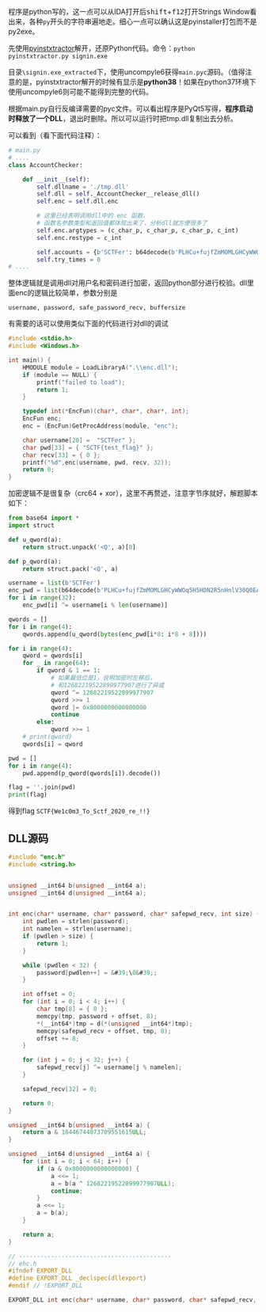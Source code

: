 程序是python写的，这一点可以从IDA打开后<kbd>shift</kbd>+<kbd>f12</kbd>打开Strings Window看出来，各种`py`开头的字符串遍地走。细心一点可以确认这是pyinstaller打包而不是py2exe。

先使用[pyinstxtractor](https://github.com/extremecoders-re/pyinstxtractor)解开，还原Python代码。命令：`python pyinstxtractor.py signin.exe`

目录`\signin.exe_extracted`下，使用uncompyle6获得`main.pyc`源码。（值得注意的是，pyinstxtractor解开的时候有显示是**python38**！如果在python37环境下使用uncompyle6则可能不能得到完整的代码。

根据main.py自行反编译需要的pyc文件。可以看出程序是PyQt5写得，**程序启动时释放了一个DLL**，退出时删除。所以可以运行时把tmp.dll复制出去分析。

可以看到（看下面代码注释）：

```python
# main.py
# ....
class AccountChecker:

    def __init__(self):
        self.dllname = './tmp.dll'
        self.dll = self._AccountChecker__release_dll()
        self.enc = self.dll.enc

        # 这里已经表明调用dll中的 enc 函数，
        # 函数名参数类型和返回值都体现出来了，分析dll就方便很多了
        self.enc.argtypes = (c_char_p, c_char_p, c_char_p, c_int)
        self.enc.restype = c_int

        self.accounts = {b'SCTFer': b64decode(b'PLHCu+fujfZmMOMLGHCyWWOq5H5HDN2R5nHnlV30Q0EA')}
        self.try_times = 0
# ....
```

整体逻辑就是调用dll对用户名和密码进行加密，返回python部分进行校验。dll里面enc的逻辑比较简单，参数分别是

```
username, password, safe_password_recv, buffersize
```

有需要的话可以使用类似下面的代码进行对dll的调试

```c
#include <stdio.h>
#include <Windows.h>

int main() {
    HMODULE module = LoadLibraryA(".\\enc.dll");
    if (module == NULL) {
        printf("failed to load");
        return 1;
    }

    typedef int(*EncFun)(char*, char*, char*, int);
    EncFun enc;
    enc = (EncFun)GetProcAddress(module, "enc");

    char username[20] =  "SCTFer" };
    char pwd[33] = { "SCTF{test_flag}" };
    char recv[33] = { 0 };
    printf("%d",enc(username, pwd, recv, 32));
    return 0;
}
```

加密逻辑不是很复杂（crc64 + xor），这里不再赘述，注意字节序就好，解题脚本如下：

```python
from base64 import *
import struct

def u_qword(a):
    return struct.unpack('<Q', a)[0]

def p_qword(a):
    return struct.pack('<Q', a)

username = list(b'SCTFer')
enc_pwd = list(b64decode(b'PLHCu+fujfZmMOMLGHCyWWOq5H5HDN2R5nHnlV30Q0EA'))[:-1] # remove the last '\0'
for i in range(32):
    enc_pwd[i] ^= username[i % len(username)]

qwords = []
for i in range(4):
    qwords.append(u_qword(bytes(enc_pwd[i*8: i*8 + 8])))

for i in range(4):
    qword = qwords[i]
    for _ in range(64):
        if qword & 1 == 1:
            # 如果最低位是1，说明加密时左移后，
            # 和12682219522899977907进行了异或
            qword ^= 12682219522899977907
            qword >>= 1
            qword |= 0x8000000000000000
            continue
        else:
            qword >>= 1
    # print(qword)
    qwords[i] = qword

pwd = []
for i in range(4):
    pwd.append(p_qword(qwords[i]).decode())

flag = ''.join(pwd)
print(flag)
```

得到flag `SCTF{We1c0m3_To_Sctf_2020_re_!!}`

## DLL源码

```c
#include "enc.h"
#include <string.h>


unsigned __int64 b(unsigned __int64 a);
unsigned __int64 d(unsigned __int64 a);


int enc(char* username, char* password, char* safepwd_recv, int size) {
    int pwdlen = strlen(password);
    int namelen = strlen(username);
    if (pwdlen > size) {
        return 1;
    }

    while (pwdlen < 32) {
        password[pwdlen++] = &#39;\0&#39;;
    }

    int offset = 0;
    for (int i = 0; i < 4; i++) {
        char tmp[8] = { 0 };
        memcpy(tmp, password + offset, 8);
        *(__int64*)tmp = d(*(unsigned __int64*)tmp);
        memcpy(safepwd_recv + offset, tmp, 8);
        offset += 8;
    }

    for (int j = 0; j < 32; j++) {
        safepwd_recv[j] ^= username[j % namelen];
    }

    safepwd_recv[32] = 0;

    return 0;
}

unsigned __int64 b(unsigned __int64 a) {
    return a & 18446744073709551615ULL;
}

unsigned __int64 d(unsigned __int64 a) {
    for (int i = 0; i < 64; i++) {
        if (a & 0x8000000000000000) {
            a <<= 1;
            a = b(a ^ 12682219522899977907ULL);
            continue;
        }
        a <<= 1;
        a = b(a);
    }

    return a;
}

// -------------------------------------------
// ehc.h
#ifndef EXPORT_DLL
#define EXPORT_DLL _declspec(dllexport)
#endif // !EXPORT_DLL

EXPORT_DLL int enc(char* username, char* password, char* safepwd_recv, int size);
```